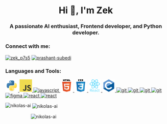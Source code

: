 <h1 align="center">Hi 👋, I'm Zek</h1>
<h3 align="center">A passionate AI enthusiast, Frontend developer, and Python developer.</h3>

<h3 align="left">Connect with me:</h3>
<p align="left">
<a href="https://twitter.com/zek_p7s5" target="blank"><img align="center" src="https://raw.githubusercontent.com/rahuldkjain/github-profile-readme-generator/master/src/images/icons/Social/twitter.svg" alt="zek_p7s5" height="30" width="40" /></a>
<a href="https://linkedin.com/in/prashant-subedi" target="blank"><img align="center" src="https://raw.githubusercontent.com/rahuldkjain/github-profile-readme-generator/master/src/images/icons/Social/linked-in-alt.svg" alt="prashant-subedi" height="30" width="40" /></a>
</p>

<h3 align="left">Languages and Tools:</h3>
<p align="left"> 
  <a href="https://www.python.org" target="_blank" rel="noreferrer"> <img src="https://raw.githubusercontent.com/devicons/devicon/master/icons/python/python-original.svg" alt="python" width="40" height="40"/> </a> 
  <a href="https://developer.mozilla.org/en-US/docs/Web/JavaScript" target="_blank" rel="noreferrer"> <img src="https://raw.githubusercontent.com/devicons/devicon/master/icons/javascript/javascript-original.svg" alt="javascript" width="40" height="40"/> </a> 
  <a href="https://jquery.com/" target="_blank" rel="noreferrer"> <img src="https://w7.pngwing.com/pngs/720/46/png-transparent-jquery-plain-wordmark-logo-icon-thumbnail.png" alt="javascript" width="40" height="40"/> </a> 
  <a href="https://www.w3schools.com/html/" target="_blank" rel="noreferrer"> <img src="https://raw.githubusercontent.com/devicons/devicon/master/icons/html5/html5-original-wordmark.svg" alt="html5" width="40" height="40"/> </a> 
  <a href="https://www.w3schools.com/css/" target="_blank" rel="noreferrer"> <img src="https://raw.githubusercontent.com/devicons/devicon/master/icons/css3/css3-original-wordmark.svg" alt="css3" width="40" height="40"/> </a> 
  <a href="https://reactjs.org/" target="_blank" rel="noreferrer"> <img src="https://raw.githubusercontent.com/devicons/devicon/master/icons/react/react-original-wordmark.svg" alt="react" width="40" height="40"/> </a> 
  <a href="https://www.cprogramming.com/" target="_blank" rel="noreferrer"> <img src="https://raw.githubusercontent.com/devicons/devicon/master/icons/c/c-original.svg" alt="c" width="40" height="40"/> </a>
  <a href="https://replit.com/" target="_blank" rel="noreferrer"> <img src="https://upload.wikimedia.org/wikipedia/commons/thumb/7/78/New_Replit_Logo.svg/1200px-New_Replit_Logo.svg.png" alt="git" width="40" height="40"/> </a> 
  <a href="https://git-scm.com/" target="_blank" rel="noreferrer"> <img src="https://www.vectorlogo.zone/logos/git-scm/git-scm-icon.svg" alt="git" width="40" height="40"/> </a> 
  <a href="https://github.com/" target="_blank" rel="noreferrer"> <img src="https://seeklogo.com/images/G/github-logo-9BBCA663A4-seeklogo.com.png" alt="git" width="40" height="40"/> </a> 
  <a href="https://github.com/features/codespaces" target="_blank" rel="noreferrer"> <img src="https://education.github.com/assets/pack/logo-github-codespaces-eb3a2e161fe5bce9f79532cba1b765f886924849709a90762005bd76ab2f96e0.jpg" alt="git" width="40" height="40"/> </a> 
  <a href="https://www.figma.com/" target="_blank" rel="noreferrer"> <img src="https://www.vectorlogo.zone/logos/figma/figma-icon.svg" alt="figma" width="40" height="40"/> </a> 
  <a href="https://canva.com/" target="_blank" rel="noreferrer"> <img src="https://upload.wikimedia.org/wikipedia/commons/thumb/0/08/Canva_icon_2021.svg/900px-Canva_icon_2021.svg.png" alt="react" width="40" height="40"/> </a> 
  <a href="https://www.adobe.com/express/" target="_blank" rel="noreferrer"> <img src="https://cdn.wpmeducation.com/53544f/ca3e4c120d/BF9C-3682-4799-99D8-F396.jpg" alt="react" width="40" height="40"/> </a> 
</p>

<p><img align="left" height="150" src="https://github-readme-stats.vercel.app/api/top-langs?username=nikolas-ai&show_icons=true&locale=en&layout=compact" alt="nikolas-ai" /></p>

<p>&nbsp;<img align="center" height="150" src="https://github-readme-stats.vercel.app/api?username=nikolas-ai&show_icons=true&locale=en" alt="nikolas-ai" /></p>

<p><img align="center" src="https://github-readme-streak-stats.herokuapp.com/?user=nikolas-ai&" alt="nikolas-ai" /></p>
